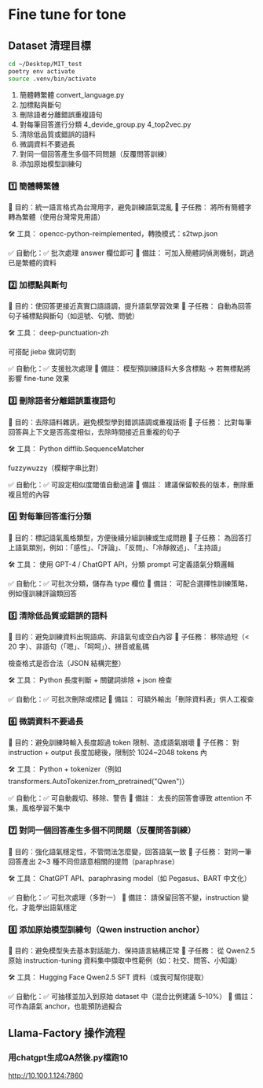 # Fine tune for tone
## Dataset 清理目標

```bash
cd ~/Desktop/MIT_test
poetry env activate
source .venv/bin/activate
```

1. 簡體轉繁體 convert_language.py
2. 加標點與斷句
3. 刪除語者分離錯誤重複語句
4. 對每筆回答進行分類 4_devide_group.py 4_top2vec.py
5. 清除低品質或錯誤的語料
6. 微調資料不要過長
7. 對同一個回答產生多個不同問題（反覆問答訓練）
8. 添加原始模型訓練句

### 1️⃣ 簡體轉繁體
🎯 目的：統一語言格式為台灣用字，避免訓練語氣混亂
📌 子任務：
將所有簡體字轉為繁體（使用台灣常見用語）

🛠️ 工具：
opencc-python-reimplemented，轉換模式：s2twp.json

✅ 自動化：✅ 批次處理 answer 欄位即可
📝 備註：
可加入簡體詞偵測機制，跳過已是繁體的資料

### 2️⃣ 加標點與斷句
🎯 目的：使回答更接近真實口語語調，提升語氣學習效果
📌 子任務：
自動為回答句子補標點與斷句（如逗號、句號、問號）

🛠️ 工具：
deep-punctuation-zh

可搭配 jieba 做詞切割

✅ 自動化：✅ 支援批次處理
📝 備註：
模型預訓練語料大多含標點 → 若無標點將影響 fine-tune 效果

### 3️⃣ 刪除語者分離錯誤重複語句
🎯 目的：去除語料雜訊，避免模型學到錯誤語調或重複話術
📌 子任務：
比對每筆回答與上下文是否高度相似，去除時間接近且重複的句子

🛠️ 工具：
Python difflib.SequenceMatcher

fuzzywuzzy（模糊字串比對）

✅ 自動化：✅ 可設定相似度閾值自動過濾
📝 備註：
建議保留較長的版本，刪除重複且短的內容

### 4️⃣ 對每筆回答進行分類
🎯 目的：標記語氣風格類型，方便後續分組訓練或生成問題
📌 子任務：
為回答打上語氣類別，例如：「感性」、「評論」、「反問」、「冷靜敘述」、「主持語」

🛠️ 工具：
使用 GPT-4 / ChatGPT API，分類 prompt 可定義語氣分類邏輯

✅ 自動化：✅ 可批次分類，儲存為 type 欄位
📝 備註：
可配合選擇性訓練策略，例如僅訓練評論類回答

### 5️⃣ 清除低品質或錯誤的語料
🎯 目的：避免訓練資料出現語病、非語氣句或空白內容
📌 子任務：
移除過短（< 20 字）、非語句（「嗯」、「呵呵」）、拼音或亂碼

檢查格式是否合法（JSON 結構完整）

🛠️ 工具：
Python 長度判斷 + 關鍵詞排除 + json 檢查

✅ 自動化：✅ 可批次刪除或標記
📝 備註：
可額外輸出「刪除資料表」供人工複查

### 6️⃣ 微調資料不要過長
🎯 目的：避免訓練時輸入長度超過 token 限制、造成語氣崩壞
📌 子任務：
對 instruction + output 長度加總後，限制於 1024~2048 tokens 內

🛠️ 工具：
Python + tokenizer（例如 transformers.AutoTokenizer.from_pretrained("Qwen")）

✅ 自動化：✅ 可自動裁切、移除、警告
📝 備註：
太長的回答會導致 attention 不集，風格學習不集中

### 7️⃣ 對同一個回答產生多個不同問題（反覆問答訓練）
🎯 目的：強化語氣穩定性，不管問法怎麼變，回答語氣一致
📌 子任務：
對同一筆回答產出 2~3 種不同但語意相關的提問（paraphrase）

🛠️ 工具：
ChatGPT API、paraphrasing model（如 Pegasus、BART 中文化）

✅ 自動化：✅ 可批次處理（多對一）
📝 備註：
請保留回答不變，instruction 變化，才能學出語氣穩定

### 8️⃣ 添加原始模型訓練句（Qwen instruction anchor）
🎯 目的：避免模型失去基本對話能力、保持語言結構正常
📌 子任務：
從 Qwen2.5 原始 instruction-tuning 資料集中擷取中性範例（如：社交、問答、小知識）

🛠️ 工具：
Hugging Face Qwen2.5 SFT 資料（或我可幫你提取）

✅ 自動化：✅ 可抽樣並加入到原始 dataset 中（混合比例建議 5–10%）
📝 備註：
可作為語氣 anchor，也能預防過擬合

## Llama-Factory 操作流程
### 用chatgpt生成QA然後.py檔跑10

http://10.100.1.124:7860
